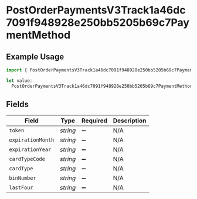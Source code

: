 # PostOrderPaymentsV3Track1a46dc7091f948928e250bb5205b69c7PaymentMethod

## Example Usage

```typescript
import { PostOrderPaymentsV3Track1a46dc7091f948928e250bb5205b69c7PaymentMethod } from "@dhaba/safepay-ts/models/operations";

let value:
  PostOrderPaymentsV3Track1a46dc7091f948928e250bb5205b69c7PaymentMethod = {};
```

## Fields

| Field              | Type               | Required           | Description        |
| ------------------ | ------------------ | ------------------ | ------------------ |
| `token`            | *string*           | :heavy_minus_sign: | N/A                |
| `expirationMonth`  | *string*           | :heavy_minus_sign: | N/A                |
| `expirationYear`   | *string*           | :heavy_minus_sign: | N/A                |
| `cardTypeCode`     | *string*           | :heavy_minus_sign: | N/A                |
| `cardType`         | *string*           | :heavy_minus_sign: | N/A                |
| `binNumber`        | *string*           | :heavy_minus_sign: | N/A                |
| `lastFour`         | *string*           | :heavy_minus_sign: | N/A                |